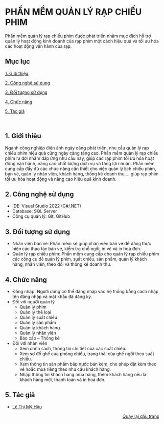 <div id="Top"></div>

# PHẦN MỀM QUẢN LÝ RẠP CHIẾU PHIM
Phần mềm quản lý rạp chiếu phim được phát triển nhằm mục đích hỗ trợ quản lý hoạt động kinh doanh của rạp phim một cách hiệu quả và tối ưu hóa các hoạt động vận hành của rạp.


## Mục lục

 [1. Giới thiệu](#GioiThieu)

 [2. Công nghệ sử dụng](#CongNghe)

 [3. Đối tượng sử dụng](#DoiTuong)

 [4. Chức năng](#ChucNang)
 
 [5. Tác giả](#Tacgia)

<br>
<div id="GioiThieu"></div>

## 1. Giới thiệu
Ngành công nghiệp điện ảnh ngày càng phát triển, nhu cầu quản lý rạp chiếu phim hiệu quả cũng ngày càng tăng cao. Phần mềm quản lý rạp chiếu phim ra đời nhằm đáp ứng nhu cầu này, giúp các rạp phim tối ưu hóa hoạt động vận hành, nâng cao chất lượng dịch vụ và tăng lợi nhuận.
Phần mềm cung cấp đầy đủ các chức năng cần thiết cho việc quản lý lịch chiếu phim, bán vé, quản lý nhân viên, khách hàng, thống kê doanh thu,... giúp rạp phim tối ưu hóa hoạt động và nâng cao hiệu quả kinh doanh.


<div id="CongNghe"></div>

## 2. Công nghệ sử dụng
* IDE: Visual Studio 2022 (C#/.NET)
* Database: SQL Server
* Công cụ quản lý: Git, GitHub


<div id="DoiTuong"></div>

## 3. Đối tượng sử dụng
* Nhân viên bán vé: Phần mềm sẽ giúp nhân viên bán vé dễ dàng thực hiện các thao tác bán vé, kiểm tra chỗ ngồi, in vé và in hoá đơn.
* Quản lý rạp chiếu phim: Phần mềm cung cấp cho quản lý rạp chiếu phim các công cụ để quản lý phim, suất chiếu, sản phẩm, quản lý khách hàng, nhân viên, theo dõi và thống kê doanh thu.


<div id="ChucNang"></div>

## 4. Chức năng
* Đăng nhập: Người dùng có thể đăng nhập vào hệ thống bằng cách nhập tên đăng nhập và mật khẩu đã đăng ký.
* Đối với người quản lý
  * Quản lý phim
  * Quản lý thể loại
  * Quản lý suất chiếu
  * Quản lý sản phẩm
  * Quản lý khách hàng
  * Quản lý nhân viên
  * Báo cáo – Thống kê
* Đối với nhân viên
  * Xem danh sách, thông tin chi tiết của các suất chiếu.
  * Xem sơ đồ ghế của phòng chiếu, trạng thái của ghế ngồi theo suất chiếu.
  * Xem thông tin sản phẩm bắp nước bán kèm, cho phép đặt kèm theo vé hoặc mua riêng theo nhu cầu khách hàng.
  * Nhập thông tin khách hàng mua hàng, thêm khách hàng nếu là khách hàng mới, thanh toán và in hoá đơn.


<div id="TacGia"></div>

## 5. Tác giả

* [Lê Thị Mỹ Hậu](https://github.com/ltmyhau)


<p align="right"><a href="#Top">Quay lại đầu trang</a></p>
